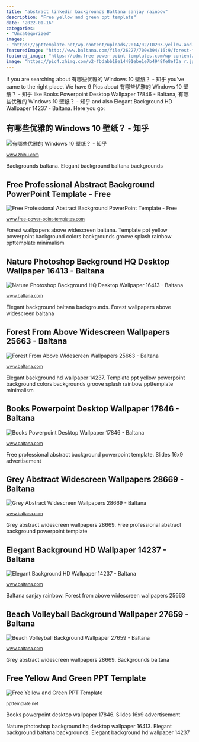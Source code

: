 ```yaml
---
title: "abstract linkedin backgrounds Baltana sanjay rainbow"
description: "Free yellow and green ppt template"
date: "2022-01-16"
categories:
- "Uncategorized"
images:
- "https://ppttemplate.net/wp-content/uploads/2014/02/10203-yellow-and-green-ppt-template-0001-1.jpg"
featuredImage: "http://www.baltana.com/file/26227/700x394/16:9/forest-from-above-widescreen-wallpapers-25663_2041041949.jpg"
featured_image: "https://cdn.free-power-point-templates.com/wp-content/uploads/2019/07/161032-background-template-16x9-1.jpg"
image: "https://pic4.zhimg.com/v2-fbdabb19e14491ebe1e7b4948fe8ef3a_r.jpg"
---
```


If you are searching about 有哪些优雅的 Windows 10 壁纸？ - 知乎 you've came to the right place. We have 9 Pics about 有哪些优雅的 Windows 10 壁纸？ - 知乎 like Books Powerpoint Desktop Wallpaper 17846 - Baltana, 有哪些优雅的 Windows 10 壁纸？ - 知乎 and also Elegant Background HD Wallpaper 14237 - Baltana. Here you go:

## 有哪些优雅的 Windows 10 壁纸？ - 知乎

![有哪些优雅的 Windows 10 壁纸？ - 知乎](https://pic4.zhimg.com/v2-fbdabb19e14491ebe1e7b4948fe8ef3a_r.jpg "Slides 16x9 advertisement")

<small>www.zhihu.com</small>

Backgrounds baltana. Elegant background baltana backgrounds

## Free Professional Abstract Background PowerPoint Template - Free

![Free Professional Abstract Background PowerPoint Template - Free](https://cdn.free-power-point-templates.com/wp-content/uploads/2019/07/161032-background-template-16x9-1.jpg "Books powerpoint desktop wallpaper 17846")

<small>www.free-power-point-templates.com</small>

Forest wallpapers above widescreen baltana. Template ppt yellow powerpoint background colors backgrounds groove splash rainbow ppttemplate minimalism

## Nature Photoshop Background HQ Desktop Wallpaper 16413 - Baltana

![Nature Photoshop Background HQ Desktop Wallpaper 16413 - Baltana](https://www.baltana.com/file/15950/700x394/16:9/nature-photoshop-background-hq-desktop-wallpaper-16413_1779755741.jpg "Backgrounds baltana")

<small>www.baltana.com</small>

Elegant background baltana backgrounds. Forest wallpapers above widescreen baltana

## Forest From Above Widescreen Wallpapers 25663 - Baltana

![Forest From Above Widescreen Wallpapers 25663 - Baltana](http://www.baltana.com/file/26227/700x394/16:9/forest-from-above-widescreen-wallpapers-25663_2041041949.jpg "Books powerpoint desktop wallpaper 17846")

<small>www.baltana.com</small>

Elegant background hd wallpaper 14237. Template ppt yellow powerpoint background colors backgrounds groove splash rainbow ppttemplate minimalism

## Books Powerpoint Desktop Wallpaper 17846 - Baltana

![Books Powerpoint Desktop Wallpaper 17846 - Baltana](https://www.baltana.com/file/18155/600x450/16:9/books-powerpoint-desktop-wallpaper-17846_629538595.jpg "Forest from above widescreen wallpapers 25663")

<small>www.baltana.com</small>

Free professional abstract background powerpoint template. Slides 16x9 advertisement

## Grey Abstract Widescreen Wallpapers 28669 - Baltana

![Grey Abstract Widescreen Wallpapers 28669 - Baltana](http://www.baltana.com/file/28345/700x394/16:9/grey-abstract-widescreen-wallpapers-28669_596945574.jpg "Abstract grey wallpapers widescreen baltana")

<small>www.baltana.com</small>

Grey abstract widescreen wallpapers 28669. Free professional abstract background powerpoint template

## Elegant Background HD Wallpaper 14237 - Baltana

![Elegant Background HD Wallpaper 14237 - Baltana](http://www.baltana.com/file/14635/700x394/16:9/elegant-background-hd-wallpaper-14237_1286107746.jpg "Nature photoshop background hq desktop wallpaper 16413")

<small>www.baltana.com</small>

Baltana sanjay rainbow. Forest from above widescreen wallpapers 25663

## Beach Volleyball Background Wallpaper 27659 - Baltana

![Beach Volleyball Background Wallpaper 27659 - Baltana](https://www.baltana.com/file/27248/700x394/16:9/beach-volleyball-background-wallpaper-27659_1627898174.jpg "Slides 16x9 advertisement")

<small>www.baltana.com</small>

Grey abstract widescreen wallpapers 28669. Backgrounds baltana

## Free Yellow And Green PPT Template

![Free Yellow and Green PPT Template](https://ppttemplate.net/wp-content/uploads/2014/02/10203-yellow-and-green-ppt-template-0001-1.jpg "Backgrounds baltana")

<small>ppttemplate.net</small>

Books powerpoint desktop wallpaper 17846. Slides 16x9 advertisement

Nature photoshop background hq desktop wallpaper 16413. Elegant background baltana backgrounds. Elegant background hd wallpaper 14237
